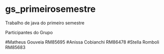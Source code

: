 # gs_primeirosemestre
Trabalho de java do primeiro semestre 

Participantes do Grupo

#Matheus Gouveia RM85695
#Anissa Cobianchi RM86478
#Stella Romboli RM85683
